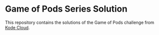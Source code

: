 # Game of Pods Series Solution

This repository contains the solutions of the Game of Pods challenge from [Kode Cloud](https://kodekloud.com/p/game-of-pods).
